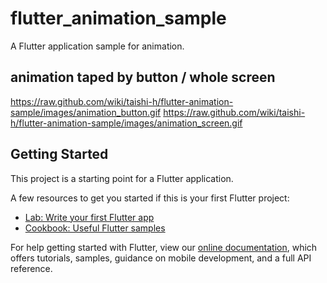 # flutter_animation_sample

A Flutter application sample for animation.

## animation taped by button / whole screen
https://raw.github.com/wiki/taishi-h/flutter-animation-sample/images/animation_button.gif
https://raw.github.com/wiki/taishi-h/flutter-animation-sample/images/animation_screen.gif

## Getting Started

This project is a starting point for a Flutter application.

A few resources to get you started if this is your first Flutter project:

- [Lab: Write your first Flutter app](https://flutter.io/docs/get-started/codelab)
- [Cookbook: Useful Flutter samples](https://flutter.io/docs/cookbook)

For help getting started with Flutter, view our 
[online documentation](https://flutter.io/docs), which offers tutorials, 
samples, guidance on mobile development, and a full API reference.

